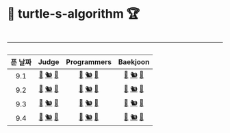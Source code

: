 <h1>🐢 turtle-s-algorithm 🏆<h1>

--------------------------------

| 푼 날짜 | Judge | Programmers | Baekjoon | 
|:-----------:|:-----------:|:-----------:|:-----------:| 
| 9.1     | [🐋]() [🐿]() [🦝](Judge/8th/A.java) | [🐋]() [🐿]() [🦝](Programmers/hate-same-number/같은숫자는싫어.java) | [🐋]() [🐿]() [🦝]()|
| 9.2     | [🐋]() [🐿]() [🦝](Judge/7th/A.java) | [🐋]() [🐿]() [🦝](Programmers/lottos-wins/로또의최고순위와최저순위.java ) | [🐋]() [🐿]() [🦝]()|
| 9.3     | [🐋]() [🐿]() [🦝](Judge/6th/A.java) | [🐋]() [🐿]() [🦝](Programmers/personality-type-test/성격유형검사하기.java) | [🐋]() [🐿]() [🦝]()|
| 9.4     | [🐋]() [🐿]() [🦝](Judge/6th/A.java) | [🐋]() [🐿]() [🦝](Programmers/unfinished-player/완주하지못한선수.java) | [🐋]() [🐿]() [🦝]()|
